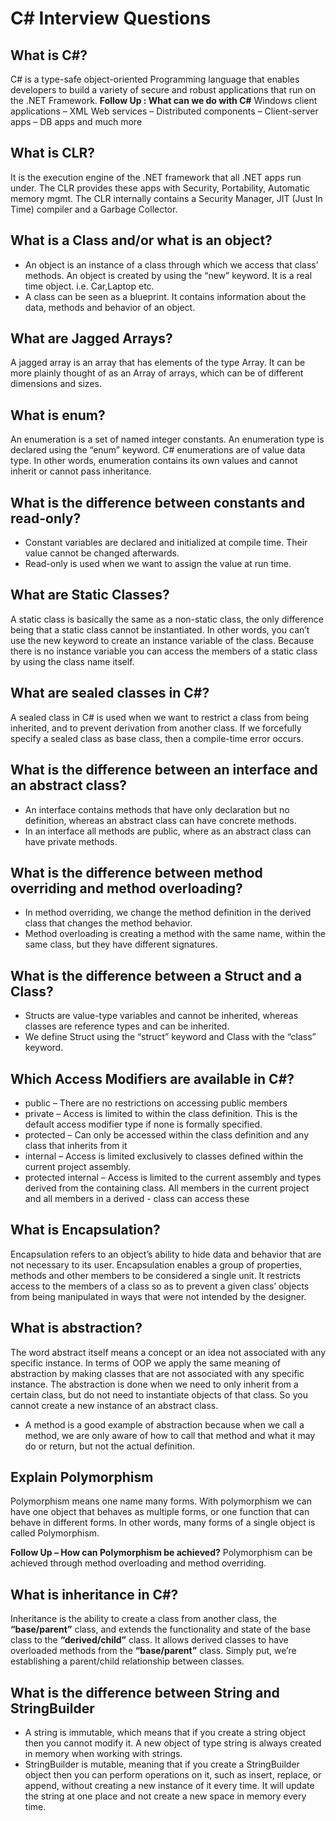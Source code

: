 # C# Interview Questions

## What is C#?

C# is a type-safe object-oriented Programming language that enables developers to build a variety of secure and robust applications that run on the .NET Framework.
**Follow Up : What can we do with C#**
Windows client applications – XML Web services – Distributed components – Client-server apps – DB apps and much more

## What is CLR?

It is the execution engine of the .NET framework that all .NET apps run under. The CLR provides these apps with Security, Portability, Automatic memory mgmt. The CLR internally contains a Security Manager, JIT (Just In Time) compiler and a Garbage Collector.

## What is a Class and/or what is an object?

- An object is an instance of a class through which we access that class’ methods. An object is created by using the “new” keyword. It is a real time object. i.e. Car,Laptop etc.
- A class can be seen as a blueprint. It contains information about the data, methods and behavior of an object.

## What are Jagged Arrays?

A jagged array is an array that has elements of the type Array. It can be more plainly thought of as an Array of arrays, which can be of different dimensions and sizes.

## What is enum?

An enumeration is a set of named integer constants. An enumeration type is declared using the “enum” keyword. C# enumerations are of value data type. In other words, enumeration contains its own values and cannot inherit or cannot pass inheritance.

## What is the difference between constants and read-only?

- Constant variables are declared and initialized at compile time. Their value cannot be changed afterwards.
- Read-only is used when we want to assign the value at run time.

## What are Static Classes?

A static class is basically the same as a non-static class, the only difference being that a static class cannot be instantiated. In other words, you can’t use the new keyword to create an instance variable of the class. Because there is no instance variable you can access the members of a static class by using the class name itself.

## What are sealed classes in C#?

A sealed class in C# is used when we want to restrict a class from being inherited, and to prevent derivation from another class. If we forcefully specify a sealed class as base class, then a compile-time error occurs.

## What is the difference between an interface and an abstract class?

- An interface contains methods that have only declaration but no definition, whereas an abstract class can have concrete methods.
- In an interface all methods are public, where as an abstract class can have private methods.

## What is the difference between method overriding and method overloading?

- In method overriding, we change the method definition in the derived class that changes the method behavior.
- Method overloading is creating a method with the same name, within the same class, but they have different signatures.

## What is the difference between a Struct and a Class?

- Structs are value-type variables and cannot be inherited, whereas classes are reference types and can be inherited.
- We define Struct using the “struct” keyword and Class with the “class” keyword.

## Which Access Modifiers are available in C#?

- public – There are no restrictions on accessing public members
- private – Access is limited to within the class definition. This is the default access modifier type if none is formally specified.
- protected – Can only be accessed within the class definition and any class that inherits from it
- internal – Access is limited exclusively to classes defined within the current project assembly.
- protected internal – Access is limited to the current assembly and types derived from the containing class. All members in the current project and all members in a derived - class can access these

## What is Encapsulation?

Encapsulation refers to an object’s ability to hide data and behavior that are not necessary to its user. Encapsulation enables a group of properties, methods and other members to be considered a single unit. It restricts access to the members of a class so as to prevent a given class’ objects from being manipulated in ways that were not intended by the designer.

## What is abstraction?

The word abstract itself means a concept or an idea not associated with any specific instance. In terms of OOP we apply the same meaning of abstraction by making classes that are not associated with any specific instance. The abstraction is done when we need to only inherit from a certain class, but do not need to instantiate objects of that class. So you cannot create a new instance of an abstract class.

- A method is a good example of abstraction because when we call a method, we are only aware of how to call that method and what it may do or return, but not the actual definition.

## Explain Polymorphism

Polymorphism means one name many forms. With polymorphism we can have one object that behaves as multiple forms, or one function that can behave in different forms. In other words, many forms of a single object is called Polymorphism.

**Follow Up – How can Polymorphism be achieved?**
Polymorphism can be achieved through method overloading and method overriding.

## What is inheritance in C#?

Inheritance is the ability to create a class from another class, the **“base/parent”** class, and extends the functionality and state of the base class to the **“derived/child”** class. It allows derived classes to have overloaded methods from the **“base/parent”** class. Simply put, we’re establishing a parent/child relationship between classes.

## What is the difference between String and StringBuilder

- A string is immutable, which means that if you create a string object then you cannot modify it. A new object of type string is always created in memory when working with strings.
- StringBuilder is mutable, meaning that if you create a StringBuilder object then you can perform operations on it, such as insert, replace, or append, without creating a new instance of it every time. It will update the string at one place and not create a new space in memory every time.
